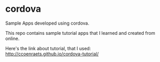 # cordova
Sample Apps developed using cordova.

This repo contains sample tutorial apps that I learned and created from online.

Here's the link about tutorial, that I used: http://ccoenraets.github.io/cordova-tutorial/
